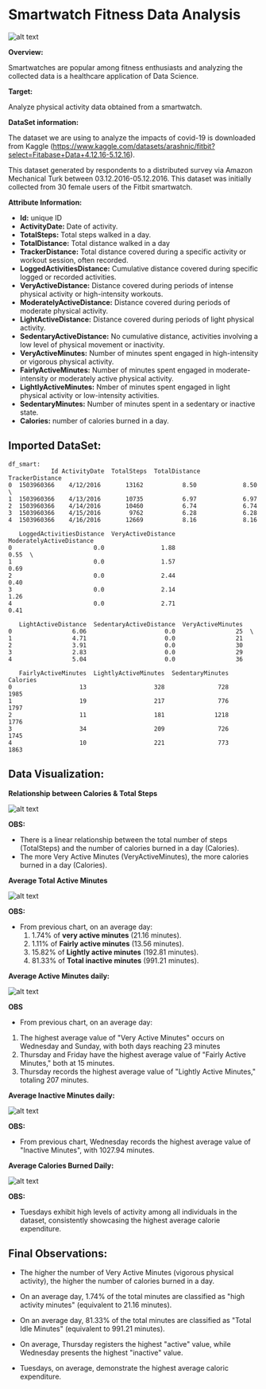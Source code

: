 # **Smartwatch Fitness Data Analysis**

![alt text](https://github.com/Cristhian-Ninanya/smartwatch_fitness_analysis/blob/main/Images/cover_smartwatch.png?raw=true)

**Overview:**

Smartwatches are popular among fitness enthusiasts and analyzing the collected data is a healthcare application of Data Science.

**Target:**

Analyze physical activity data obtained from a smartwatch.

**DataSet information:**

The dataset we are using to analyze the impacts of covid-19 is downloaded from Kaggle (https://www.kaggle.com/datasets/arashnic/fitbit?select=Fitabase+Data+4.12.16-5.12.16).

This dataset generated by respondents to a distributed survey via Amazon Mechanical Turk between 03.12.2016-05.12.2016. This dataset was initially collected from 30 female users of the Fitbit smartwatch. 

**Attribute Information:**

* **Id:** unique ID
* **ActivityDate:** Date of activity.
* **TotalSteps:** Total steps walked in a day.
* **TotalDistance:** Total distance walked in a day
* **TrackerDistance:** Total distance covered during a specific activity or workout session, often recorded.
* **LoggedActivitiesDistance:** Cumulative distance covered during specific logged or recorded activities.
* **VeryActiveDistance:** Distance covered during periods of intense physical activity or high-intensity workouts.
* **ModeratelyActiveDistance:** Distance covered during periods of moderate physical activity.
* **LightActiveDistance:** Distance covered during periods of light physical activity.
* **SedentaryActiveDistance:** No cumulative distance, activities involving a low level of physical movement or inactivity.
* **VeryActiveMinutes:** Number of minutes spent engaged in high-intensity or vigorous physical activity. 
* **FairlyActiveMinutes:** Number of minutes spent engaged in moderate-intensity or moderately active physical activity. 
* **LightlyActiveMinutes:** Nmber of minutes spent engaged in light physical activity or low-intensity activities.
* **SedentaryMinutes:** Number of minutes spent in a sedentary or inactive state.
* **Calories:** number of calories burned in a day.

## Imported DataSet:

```
df_smart: 
            Id ActivityDate  TotalSteps  TotalDistance  TrackerDistance   
0  1503960366    4/12/2016       13162           8.50             8.50  \
1  1503960366    4/13/2016       10735           6.97             6.97   
2  1503960366    4/14/2016       10460           6.74             6.74   
3  1503960366    4/15/2016        9762           6.28             6.28   
4  1503960366    4/16/2016       12669           8.16             8.16   

   LoggedActivitiesDistance  VeryActiveDistance  ModeratelyActiveDistance   
0                       0.0                1.88                      0.55  \
1                       0.0                1.57                      0.69   
2                       0.0                2.44                      0.40   
3                       0.0                2.14                      1.26   
4                       0.0                2.71                      0.41   

   LightActiveDistance  SedentaryActiveDistance  VeryActiveMinutes   
0                 6.06                      0.0                 25  \
1                 4.71                      0.0                 21   
2                 3.91                      0.0                 30   
3                 2.83                      0.0                 29   
4                 5.04                      0.0                 36   

   FairlyActiveMinutes  LightlyActiveMinutes  SedentaryMinutes  Calories  
0                   13                   328               728      1985  
1                   19                   217               776      1797  
2                   11                   181              1218      1776  
3                   34                   209               726      1745  
4                   10                   221               773      1863 
```

## Data Visualization:

**Relationship between Calories & Total Steps**

![alt text](https://github.com/Cristhian-Ninanya/smartwatch_fitness_analysis/blob/main/Images/cal_steps.png?raw=true)

**OBS:**
* There is a linear relationship between the total number of steps (TotalSteps) and the number of calories burned in a day (Calories).
* The more Very Active Minutes (VeryActiveMinutes), the more calories burned in a day (Calories).


**Average Total Active Minutes**

![alt text](https://github.com/Cristhian-Ninanya/smartwatch_fitness_analysis/blob/main/Images/activity_min.png?raw=true)

**OBS:**

* From previous chart, on an average day:
    1. 1.74% of **very active minutes** (21.16 minutes).
    2. 1.11% of **Fairly active minutes** (13.56 minutes).
    3. 15.82% of **Lightly active minutes** (192.81 minutes).
    4. 81.33% of **Total inactive minutes** (991.21 minutes).


**Average Active Minutes daily:**

![alt text](https://github.com/Cristhian-Ninanya/smartwatch_fitness_analysis/blob/main/Images/act_min_daily.png?raw=true)

**OBS**
* From previous chart, on an average day:
 1. The highest average value of "Very Active Minutes" occurs on Wednesday and Sunday, with both days reaching 23 minutes
 2. Thursday and Friday have the highest average value of "Fairly Active Minutes," both at 15 minutes.
 3. Thursday records the highest average value of "Lightly Active Minutes," totaling 207 minutes.


**Average Inactive Minutes daily:**

![alt text](https://github.com/Cristhian-Ninanya/smartwatch_fitness_analysis/blob/main/Images/inact_min_daily.png?raw=true)

**OBS:**

* From previous chart, Wednesday records the highest average value of "Inactive Minutes", with 1027.94 minutes.


**Average Calories Burned Daily:**

![alt text](https://github.com/Cristhian-Ninanya/smartwatch_fitness_analysis/blob/main/Images/calories_burned.png?raw=true)

**OBS:**

* Tuesdays exhibit high levels of activity among all individuals in the dataset, consistently showcasing the highest average calorie expenditure.


## Final Observations:

* The higher the number of Very Active Minutes (vigorous physical activity), the higher the number of calories burned in a day.

* On an average day, 1.74% of the total minutes are classified as "high activity minutes" (equivalent to 21.16 minutes).

* On an average day, 81.33% of the total minutes are classified as "Total Idle Minutes" (equivalent to 991.21 minutes).

* On average, Thursday registers the highest "active" value, while Wednesday presents the highest "inactive" value.

* Tuesdays, on average, demonstrate the highest average caloric expenditure.

